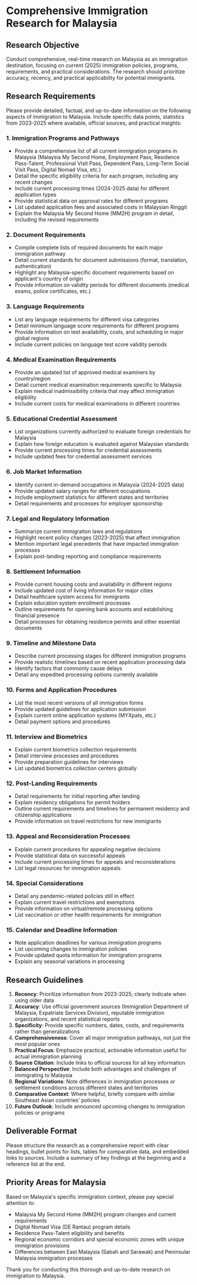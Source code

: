 # Comprehensive Immigration Research for Malaysia

## Research Objective
Conduct comprehensive, real-time research on Malaysia as an immigration destination, focusing on current (2025) immigration policies, programs, requirements, and practical considerations. The research should prioritize accuracy, recency, and practical applicability for potential immigrants.

## Research Requirements
Please provide detailed, factual, and up-to-date information on the following aspects of immigration to Malaysia. Include specific data points, statistics from 2023-2025 where available, official sources, and practical insights:

### 1. Immigration Programs and Pathways
- Provide a comprehensive list of all current immigration programs in Malaysia (Malaysia My Second Home, Employment Pass, Residence Pass-Talent, Professional Visit Pass, Dependent Pass, Long-Term Social Visit Pass, Digital Nomad Visa, etc.)
- Detail the specific eligibility criteria for each program, including any recent changes
- Include current processing times (2024-2025 data) for different application types
- Provide statistical data on approval rates for different programs
- List updated application fees and associated costs in Malaysian Ringgit
- Explain the Malaysia My Second Home (MM2H) program in detail, including the revised requirements

### 2. Document Requirements
- Compile complete lists of required documents for each major immigration pathway
- Detail current standards for document submissions (format, translation, authentication)
- Highlight any Malaysia-specific document requirements based on applicant's country of origin
- Provide information on validity periods for different documents (medical exams, police certificates, etc.)

### 3. Language Requirements
- List any language requirements for different visa categories
- Detail minimum language score requirements for different programs
- Provide information on test availability, costs, and scheduling in major global regions
- Include current policies on language test score validity periods

### 4. Medical Examination Requirements
- Provide an updated list of approved medical examiners by country/region
- Detail current medical examination requirements specific to Malaysia
- Explain medical inadmissibility criteria that may affect immigration eligibility
- Include current costs for medical examinations in different countries

### 5. Educational Credential Assessment
- List organizations currently authorized to evaluate foreign credentials for Malaysia
- Explain how foreign education is evaluated against Malaysian standards
- Provide current processing times for credential assessments
- Include updated fees for credential assessment services

### 6. Job Market Information
- Identify current in-demand occupations in Malaysia (2024-2025 data)
- Provide updated salary ranges for different occupations
- Include employment statistics for different states and territories
- Detail requirements and processes for employer sponsorship

### 7. Legal and Regulatory Information
- Summarize current immigration laws and regulations
- Highlight recent policy changes (2023-2025) that affect immigration
- Mention important legal precedents that have impacted immigration processes
- Explain post-landing reporting and compliance requirements

### 8. Settlement Information
- Provide current housing costs and availability in different regions
- Include updated cost of living information for major cities
- Detail healthcare system access for immigrants
- Explain education system enrollment processes
- Outline requirements for opening bank accounts and establishing financial presence
- Detail processes for obtaining residence permits and other essential documents

### 9. Timeline and Milestone Data
- Describe current processing stages for different immigration programs
- Provide realistic timelines based on recent application processing data
- Identify factors that commonly cause delays
- Detail any expedited processing options currently available

### 10. Forms and Application Procedures
- List the most recent versions of all immigration forms
- Provide updated guidelines for application submission
- Explain current online application systems (MYXpats, etc.)
- Detail payment options and procedures

### 11. Interview and Biometrics
- Explain current biometrics collection requirements
- Detail interview processes and procedures
- Provide preparation guidelines for interviews
- List updated biometrics collection centers globally

### 12. Post-Landing Requirements
- Detail requirements for initial reporting after landing
- Explain residency obligations for permit holders
- Outline current requirements and timelines for permanent residency and citizenship applications
- Provide information on travel restrictions for new immigrants

### 13. Appeal and Reconsideration Processes
- Explain current procedures for appealing negative decisions
- Provide statistical data on successful appeals
- Include current processing times for appeals and reconsiderations
- List legal resources for immigration appeals

### 14. Special Considerations
- Detail any pandemic-related policies still in effect
- Explain current travel restrictions and exemptions
- Provide information on virtual/remote processing options
- List vaccination or other health requirements for immigration

### 15. Calendar and Deadline Information
- Note application deadlines for various immigration programs
- List upcoming changes to immigration policies
- Provide updated quota information for immigration programs
- Explain any seasonal variations in processing

## Research Guidelines
1. **Recency**: Prioritize information from 2023-2025; clearly indicate when using older data
2. **Accuracy**: Use official government sources (Immigration Department of Malaysia, Expatriate Services Division), reputable immigration organizations, and recent statistical reports
3. **Specificity**: Provide specific numbers, dates, costs, and requirements rather than generalizations
4. **Comprehensiveness**: Cover all major immigration pathways, not just the most popular ones
5. **Practical Focus**: Emphasize practical, actionable information useful for actual immigration planning
6. **Source Citation**: Include links to official sources for all key information
7. **Balanced Perspective**: Include both advantages and challenges of immigrating to Malaysia
8. **Regional Variations**: Note differences in immigration processes or settlement conditions across different states and territories
9. **Comparative Context**: Where helpful, briefly compare with similar Southeast Asian countries' policies
10. **Future Outlook**: Include announced upcoming changes to immigration policies or programs

## Deliverable Format
Please structure the research as a comprehensive report with clear headings, bullet points for lists, tables for comparative data, and embedded links to sources. Include a summary of key findings at the beginning and a reference list at the end.

## Priority Areas for Malaysia
Based on Malaysia's specific immigration context, please pay special attention to:
- Malaysia My Second Home (MM2H) program changes and current requirements
- Digital Nomad Visa (DE Rantau) program details
- Residence Pass-Talent eligibility and benefits
- Regional economic corridors and special economic zones with unique immigration provisions
- Differences between East Malaysia (Sabah and Sarawak) and Peninsular Malaysia immigration processes

Thank you for conducting this thorough and up-to-date research on immigration to Malaysia.
